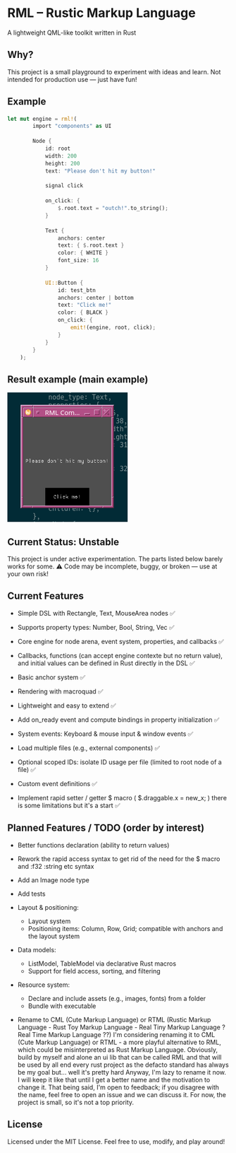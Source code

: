 # RML – Rustic Markup Language
A lightweight QML-like toolkit written in Rust

## Why?
This project is a small playground to experiment with ideas and learn.
Not intended for production use — just have fun!

## Example
```rust
let mut engine = rml!(
        import "components" as UI

        Node {
            id: root
            width: 200
            height: 200
            text: "Please don't hit my button!"

            signal click

            on_click: {
                $.root.text = "outch!".to_string();
            }
            
            Text {
                anchors: center
                text: { $.root.text }
                color: { WHITE }
                font_size: 16
            }

            UI::Button {
                id: test_btn
                anchors: center | bottom
                text: "Click me!"
                color: { BLACK }
                on_click: {
                    emit!(engine, root, click);
                }
            }
        }
    );
```

## Result example  (main example)
![example result](example.png)

## Current Status: Unstable
This project is under active experimentation.
The parts listed below barely works for some.
⚠️ Code may be incomplete, buggy, or broken — use at your own risk!

## Current Features

* Simple DSL with Rectangle, Text, MouseArea nodes ✅

* Supports property types: Number, Bool, String, Vec ✅

* Core engine for node arena, event system, properties, and callbacks ✅

* Callbacks, functions (can accept engine contexte but no return value), and initial values can be defined in Rust directly in the DSL ✅

* Basic anchor system ✅

* Rendering with macroquad ✅

* Lightweight and easy to extend ✅

* Add on_ready event and compute bindings in property initialization ✅

* System events: Keyboard & mouse input & window events ✅

* Load multiple files (e.g., external components) ✅

* Optional scoped IDs: isolate ID usage per file (limited to root node of a file) ✅

* Custom event definitions ✅

* Implement rapid setter / getter $ macro ( $.draggable.x = new_x; ) there is some limitations but it's a start ✅

## Planned Features / TODO (order by interest)

* Better functions declaration (ability to return values)

* Rework the rapid access syntax to get rid of the need for the $ macro and :f32 :string etc syntax

* Add an Image node type

* Add tests

* Layout & positioning:
    * Layout system
    * Positioning items: Column, Row, Grid; compatible with anchors and the layout system

* Data models:
    * ListModel, TableModel via declarative Rust macros
    * Support for field access, sorting, and filtering

* Resource system:
    * Declare and include assets (e.g., images, fonts) from a folder
    * Bundle with executable

* Rename to CML (Cute Markup Language) or RTML (Rustic Markup Language - Rust Toy Markup Language - Real Tiny Markup Language ? Real Time Markup Language ??)
I'm considering renaming it to CML (Cute Markup Language) or RTML - a more playful alternative to RML, which could be misinterpreted as Rust Markup Language.
Obviously, build by myself and alone an ui lib that can be called RML and that will be used by all end every rust project as the defacto standard has always be my goal but... well it's pretty hard
Anyway, I'm lazy to rename it now. I will keep it like that until I get a better name and the motivation to change it.
That being said, I'm open to feedback; if you disagree with the name, feel free to open an issue and we can discuss it. For now, the project is small, so it's not a top priority.

## License

Licensed under the MIT License.
Feel free to use, modify, and play around!